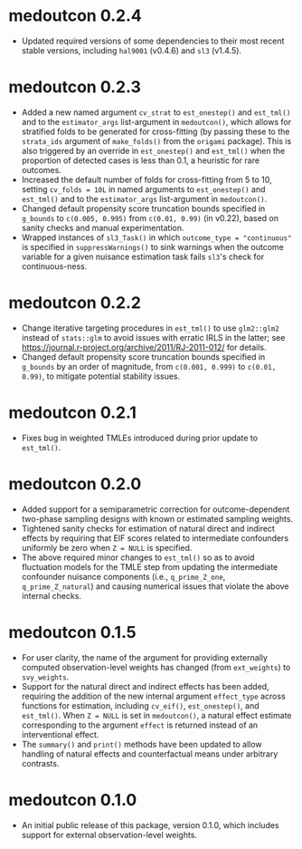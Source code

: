# medoutcon 0.2.4

* Updated required versions of some dependencies to their most recent stable
  versions, including `hal9001` (v0.4.6) and `sl3` (v1.4.5).

# medoutcon 0.2.3

* Added a new named argument `cv_strat` to `est_onestep()` and `est_tml()` and
  to the `estimator_args` list-argument in `medoutcon()`, which allows for
  stratified folds to be generated for cross-fitting (by passing these to the
  `strata_ids` argument of `make_folds()` from the `origami` package). This is
  also triggered by an override in `est_onestep()` and `est_tml()` when the
  proportion of detected cases is less than 0.1, a heuristic for rare outcomes.
* Increased the default number of folds for cross-fitting from 5 to 10, setting
  `cv_folds = 10L` in named arguments to `est_onestep()` and `est_tml()` and to
  the `estimator_args` list-argument in `medoutcon()`.
* Changed default propensity score truncation bounds specified in `g_bounds` to
  `c(0.005, 0.995)` from `c(0.01, 0.99)` (in v0.22), based on sanity checks and
  manual experimentation.
* Wrapped instances of `sl3_Task()` in which `outcome_type = "continuous"` is
  specified in `suppressWarnings()` to sink warnings when the outcome variable
  for a given nuisance estimation task fails `sl3`'s check for continuous-ness.

# medoutcon 0.2.2

* Change iterative targeting procedures in `est_tml()` to use `glm2::glm2`
  instead of `stats::glm` to avoid issues with erratic  IRLS in the latter;
  see <https://journal.r-project.org/archive/2011/RJ-2011-012/> for details.
* Changed default propensity score truncation bounds specified in `g_bounds` by
  an order of magnitude, from `c(0.001, 0.999)` to `c(0.01, 0.99)`, to mitigate
  potential stability issues.

# medoutcon 0.2.1

* Fixes bug in weighted TMLEs introduced during prior update to `est_tml()`.

# medoutcon 0.2.0

* Added support for a semiparametric correction for outcome-dependent two-phase
  sampling designs with known or estimated sampling weights.
* Tightened sanity checks for estimation of natural direct and indirect effects
  by requiring that EIF scores related to intermediate confounders uniformly be
  zero when `Z = NULL` is specified.
* The above required minor changes to `est_tml()` so as to avoid fluctuation
  models for the TMLE step from updating the intermediate confounder nuisance
  components (i.e., `q_prime_Z_one`, `q_prime_Z_natural`) and causing numerical
  issues that violate the above internal checks.

# medoutcon 0.1.5

* For user clarity, the name of the argument for providing externally computed
  observation-level weights has changed (from `ext_weights`) to `svy_weights`.
* Support for the natural direct and indirect effects has been added, requiring
  the addition of the new internal argument `effect_type` across functions for
  estimation, including `cv_eif()`, `est_onestep()`, and `est_tml()`. When
  `Z = NULL` is set in `medoutcon()`, a natural effect estimate corresponding to
  the argument `effect` is returned instead of an interventional effect.
* The `summary()` and `print()` methods have been updated to allow handling of
  natural effects and counterfactual means under arbitrary contrasts.

# medoutcon 0.1.0

* An initial public release of this package, version 0.1.0, which includes
  support for external observation-level weights.
